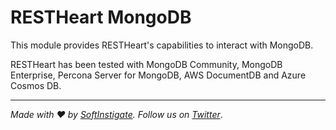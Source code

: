 # RESTHeart MongoDB

This module provides RESTHeart's capabilities to interact with MongoDB.

RESTHeart has been tested with MongoDB Community, MongoDB Enterprise, Percona Server for MongoDB, AWS DocumentDB and Azure Cosmos DB.

<hr />

_Made with :heart: by [SoftInstigate](http://www.softinstigate.com/). Follow us on [Twitter](https://twitter.com/softinstigate)_.
